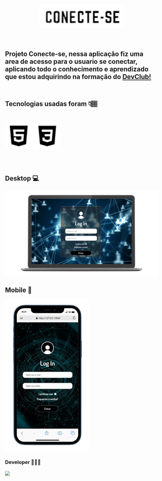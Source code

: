 <h1 align="center">
<img src="https://raw.githubusercontent.com/ailtonjunior11/Projeto-Login/92f8d10084f70f264088afd34b68ef2197755178/assets/title.png" width="280px" />
</h1>
<br>
<h2>Projeto Conecte-se, nessa aplicação fiz uma area de acesso para o usuario se conectar, aplicando todo o conhecimento e aprendizado que estou adquirindo na formação do 
<a href="https://rodolfomori.com.br/devclub">DevClub!</a></h2>
<br>
<h2>Tecnologias usadas foram 👇🏽</h2>
<br>
<p left="center">
<img src="https://github.com/ailtonjunior11/Projeto-Portfolio/blob/main/assets/html5-logo.png?raw=true" height="90px" />
<img src="https://github.com/ailtonjunior11/Projeto-Portfolio/blob/main/assets/css3-logo.png?raw=true" height="90px" />
</p>
<br>
<br>
<h2>Desktop 💻</h2>
<img src="https://github.com/ailtonjunior11/Projeto-Login/blob/main/assets/img-desktop.png?raw=true" />
<br>
<h2>Mobile 📱</h2>
<img src="https://raw.githubusercontent.com/ailtonjunior11/Projeto-Login/c0536ac9b01167c281b2c6c2681a6d4ee8ddeb22/assets/img-mobile.png" height="500px" />
<br>
<h3>Developer 👨🏽‍💻</h3>
<img src="https://github.com/ailtonjunior11/Projeto-Quem-sou-Eu/blob/main/photo_2023-07-28_21-08-14.jpg?raw=true" align="center" height="300px" />
